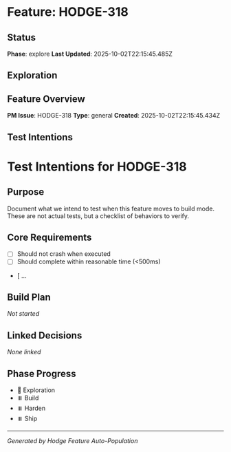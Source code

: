 # Feature: HODGE-318

## Status
**Phase**: explore
**Last Updated**: 2025-10-02T22:15:45.485Z

## Exploration
## Feature Overview
**PM Issue**: HODGE-318
**Type**: general
**Created**: 2025-10-02T22:15:45.434Z


## Test Intentions
# Test Intentions for HODGE-318

## Purpose
Document what we intend to test when this feature moves to build mode.
These are not actual tests, but a checklist of behaviors to verify.

## Core Requirements
- [ ] Should not crash when executed
- [ ] Should complete within reasonable time (<500ms)
- [ ...

## Build Plan
_Not started_

## Linked Decisions
_None linked_




## Phase Progress
- 🔄 Exploration
- ⏸️ Build
- ⏸️ Harden
- ⏸️ Ship

---
_Generated by Hodge Feature Auto-Population_
